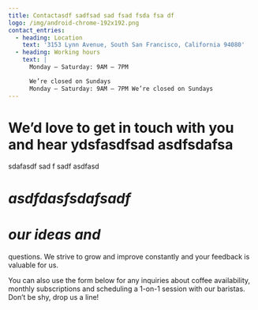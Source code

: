 ```yaml
---
title: Contactasdf sadfsad sad fsad fsda fsa df
logo: /img/android-chrome-192x192.png
contact_entries:
  - heading: Location
    text: '3153 Lynn Avenue, South San Francisco, California 94080'
  - heading: Working hours
    text: |
      Monday – Saturday: 9AM – 7PM 

      We’re closed on Sundays
      Monday – Saturday: 9AM – 7PM We’re closed on Sundays
---
```

# We’d love to get in touch with you and hear ydsfasdfsad asdfsdafsa
sdafasdf sad f sadf asdfasd


# _**asdfdasfsdafsadf**_

# _**our ideas and**_



questions. We strive to grow and improve constantly and your feedback
is valuable for us.

You can also use the form below for any inquiries about coffee
availability, monthly subscriptions and scheduling a 1-on-1 session
with our baristas. Don’t be shy, drop us a line!
